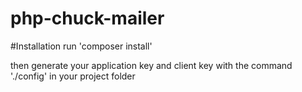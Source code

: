 # php-chuck-mailer

#Installation
  run 'composer install'
  
  then generate your application key and client key with the command './config' in your project folder